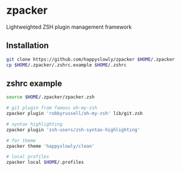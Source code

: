 # zpacker

Lightweighted ZSH plugin management framework

## Installation

```zsh
git clone https://github.com/happyslowly/zpacker $HOME/.zpacker
cp $HOME/.zpacker/.zshrc.example $HOME/.zshrc
```

## zshrc example

```zsh
source $HOME/.zpacker/zpacker.zsh

# git plugin from famous oh-my-zsh
zpacker plugin 'robbyrussell/oh-my-zsh' lib/git.zsh

# syntax highlighting
zpacker plugin 'zsh-users/zsh-syntax-highlighting'

# for theme
zpacker theme 'happyslowly/clean'

# local profiles
zpacker local $HOME/.profiles
```
